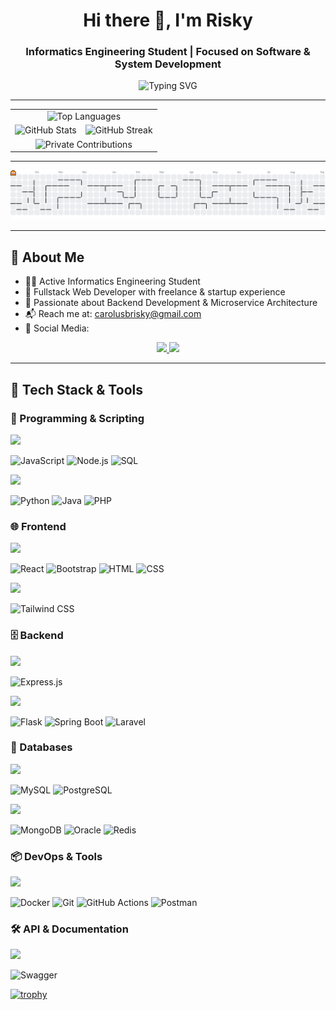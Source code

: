 <h1 align="center">Hi there 👋, I'm Risky</h1>
<h3 align="center"> Informatics Engineering Student | Focused on Software & System Development</h3>

<p align="center">
  <img src="https://readme-typing-svg.demolab.com/?lines=Fullstack%20Developer;Microservice%20Enthusiast;Problem%20Solver;Love%20Open%20Source!&center=true&width=440&height=45" alt="Typing SVG" />
</p>

---
<div align="center">

<table cellspacing="16">
  <tr>
    <td align="center" colspan="2">
      <img
        src="https://github-readme-stats.vercel.app/api/top-langs/?username=carolusbrisky&layout=compact&langs_count=8&theme=github_dark&hide_border=true&border_radius=12"
        alt="Top Languages"
        width="600"
      />
    </td>
  </tr>
  <tr>
    <td align="center">
      <img
        src="https://github-readme-stats.vercel.app/api?username=carolusbrisky&show_icons=true&theme=github_dark&hide_title=true&hide_border=true&border_radius=12"
        alt="GitHub Stats"
        width="320"
      />
    </td>
    <td align="center">
      <img
        src="https://github-readme-streak-stats.herokuapp.com?user=carolusbrisky&theme=github-dark&hide_border=true&border_radius=12&date_format=M%20j%5B%2C%20Y%5D"
        alt="GitHub Streak"
        width="320"
      />
    </td>
  </tr>
  <tr>
    <td align="center" colspan="2">
      <img
        src="https://img.shields.io/badge/Private%20Contributions-5%2B-informational?style=for-the-badge&logo=github"
        alt="Private Contributions"
      />
    </td>
  </tr>
</table>

</div>

---

<picture>
  <source media="(prefers-color-scheme: dark)" srcset="https://raw.githubusercontent.com/carolusbrisky/carolusbrisky/output/pacman-contribution-graph-dark.svg">
  <source media="(prefers-color-scheme: light)" srcset="https://raw.githubusercontent.com/carolusbrisky/carolusbrisky/output/pacman-contribution-graph.svg">
  <img alt="pacman contribution graph" src="https://raw.githubusercontent.com/carolusbrisky/carolusbrisky/output/pacman-contribution-graph.svg">
</picture>

---

## 🧠 About Me

- 👨‍🎓 Active Informatics Engineering Student
- 💼 Fullstack Web Developer with freelance & startup experience  
- 🧩 Passionate about Backend Development & Microservice Architecture  
- 📬 Reach me at: [carolusbrisky@gmail.com](mailto:carolusbrisky@gmail.com)
- 🔗 Social Media:

<p align="center">
  <a href="https://www.linkedin.com/in/carolus-barromeus-risky-421350355" target="_blank">
    <img src="https://skillicons.dev/icons?i=linkedin" />
  </a>
  <a href="https://www.instagram.com/carolusb_risky/" target="_blank">
    <img src="https://skillicons.dev/icons?i=instagram" />
  </a>
</p>

---

## 🔧 Tech Stack & Tools

### 🚀 Programming & Scripting

<p>
  <img src="https://img.shields.io/badge/Actively%20Used-28a745?style=flat-square&labelColor=28a745" />
</p>

![JavaScript](https://img.shields.io/badge/JavaScript-F7DF1E?style=for-the-badge&logo=javascript&logoColor=black) ![Node.js](https://img.shields.io/badge/Node.js-339933?style=for-the-badge&logo=node.js&logoColor=white) ![SQL](https://img.shields.io/badge/SQL-003B57?style=for-the-badge&logo=postgresql&logoColor=white)

<p>
  <img src="https://img.shields.io/badge/Previously%20Used-FFD700?style=flat-square&labelColor=FFD700" />
</p>

![Python](https://img.shields.io/badge/Python-3776AB?style=for-the-badge&logo=python&logoColor=white) ![Java](https://img.shields.io/badge/Java-ED8B00?style=for-the-badge&logo=java&logoColor=white) ![PHP](https://img.shields.io/badge/PHP-777BB4?style=for-the-badge&logo=php&logoColor=white)


### 🌐 Frontend

<p>
  <img src="https://img.shields.io/badge/Actively%20Used-28a745?style=flat-square&labelColor=28a745" />
</p>

![React](https://img.shields.io/badge/React-20232A?style=for-the-badge&logo=react&logoColor=61DAFB) ![Bootstrap](https://img.shields.io/badge/Bootstrap-7952B3?style=for-the-badge&logo=bootstrap&logoColor=white) ![HTML](https://img.shields.io/badge/HTML5-E34F26?style=for-the-badge&logo=html5&logoColor=white) ![CSS](https://img.shields.io/badge/CSS3-1572B6?style=for-the-badge&logo=css3&logoColor=white)

<p>
  <img src="https://img.shields.io/badge/Previously%20Used-FFD700?style=flat-square&labelColor=FFD700" />
</p>

![Tailwind CSS](https://img.shields.io/badge/Tailwind_CSS-38B2AC?style=for-the-badge&logo=tailwind-css&logoColor=white)


### 🗄️ Backend

<p>
  <img src="https://img.shields.io/badge/Actively%20Used-28a745?style=flat-square&labelColor=28a745" />
</p>

 ![Express.js](https://img.shields.io/badge/Express.js-000000?style=for-the-badge&logo=express&logoColor=white)

<p>
  <img src="https://img.shields.io/badge/Previously%20Used-FFD700?style=flat-square&labelColor=FFD700" />
</p>

![Flask](https://img.shields.io/badge/Flask-000000?style=for-the-badge&logo=flask&logoColor=white) ![Spring Boot](https://img.shields.io/badge/Spring%20Boot-6DB33F?style=for-the-badge&logo=spring-boot&logoColor=white) ![Laravel](https://img.shields.io/badge/Laravel-FF2D20?style=for-the-badge&logo=laravel&logoColor=white)


### 💾 Databases

<p>
  <img src="https://img.shields.io/badge/Actively%20Used-28a745?style=flat-square&labelColor=28a745" />
</p>

![MySQL](https://img.shields.io/badge/MySQL-005C84?style=for-the-badge&logo=mysql&logoColor=white) ![PostgreSQL](https://img.shields.io/badge/PostgreSQL-4169E1?style=for-the-badge&logo=postgresql&logoColor=white)

<p>
  <img src="https://img.shields.io/badge/Previously%20Used-FFD700?style=flat-square&labelColor=FFD700" />
</p>

![MongoDB](https://img.shields.io/badge/MongoDB-4EA94B?style=for-the-badge&logo=mongodb&logoColor=white) ![Oracle](https://img.shields.io/badge/Oracle-F80000?style=for-the-badge&logo=oracle&logoColor=white) ![Redis](https://img.shields.io/badge/Redis-DC382D?style=for-the-badge&logo=redis&logoColor=white)


### 📦 DevOps & Tools

<p>
  <img src="https://img.shields.io/badge/Actively%20Used-28a745?style=flat-square&labelColor=28a745" />
</p>

![Docker](https://img.shields.io/badge/Docker-2496ED?style=for-the-badge&logo=docker&logoColor=white) ![Git](https://img.shields.io/badge/Git-F05032?style=for-the-badge&logo=git&logoColor=white) ![GitHub Actions](https://img.shields.io/badge/GitHub%20Actions-2088FF?style=for-the-badge&logo=github-actions&logoColor=white) ![Postman](https://img.shields.io/badge/Postman-FF6C37?style=for-the-badge&logo=postman&logoColor=white)

### 🛠️ API & Documentation

<p>
  <img src="https://img.shields.io/badge/Actively%20Used-28a745?style=flat-square&labelColor=28a745" />
</p>

![Swagger](https://img.shields.io/badge/Swagger-85EA2D?style=for-the-badge&logo=swagger&logoColor=black)


[![trophy](https://github-profile-trophy.vercel.app/?username=carolusbrisky)](https://github.com/ryo-ma/github-profile-trophy)